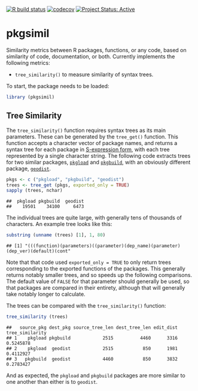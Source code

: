 <!-- badges: start -->

[![R build
status](https://github.com/ropensci-review-tools/pkgsimil/workflows/R-CMD-check/badge.svg)](https://github.com/ropensci-review-tools/pkgsimil/actions?query=workflow%3AR-CMD-check)
[![codecov](https://codecov.io/gh/ropensci-review-tools/pkgsimil/branch/main/graph/badge.svg)](https://app.codecov.io/gh/ropensci-review-tools/pkgsimil)
[![Project Status:
Active](https://www.repostatus.org/badges/latest/active.svg)](https://www.repostatus.org/#active)
<!-- badges: end -->

# pkgsimil

Similarity metrics between R packages, functions, or any code, based on
similarity of code, documentation, or both. Currently implements the
following metrics:

- `tree_similarity()` to measure similarity of syntax trees.

To start, the package needs to be loaded:

``` r
library (pkgsimil)
```

## Tree Similarity

The `tree_similarity()` function requires syntax trees as its main
parameters. These can be generated by the `tree_get()` function. This
function accepts a character vector of package names, and returns a
syntax tree for each package in [S-expression
form](https://en.wikipedia.org/wiki/S-expression), with each tree
represented by a single character string. The following code extracts
trees for two similar packages, [`pkgload`](https://pkgload.r-lib.org)
and [`pkgbuild`](https://pkgbuild.r-lib.org), with an obviously
different package, [`geodist`](https://hypertidy.github.io/geodist).

``` r
pkgs <- c ("pkgload", "pkgbuild", "geodist")
trees <- tree_get (pkgs, exported_only = TRUE)
sapply (trees, nchar)
```

    ##  pkgload pkgbuild  geodist 
    ##    19501    34100     6473

The individual trees are quite large, with generally tens of thousands
of characters. An example tree looks like this:

``` r
substring (unname (trees) [1], 1, 80)
```

    ## [1] "(((function)(parameters)((parameter)(dep_name)(parameter)(dep_ver)(default)(cont"

Note that that code used `exported_only = TRUE` to only return trees
corresponding to the exported functions of the packages. This generally
returns notably smaller trees, and so speeds up the following
comparisons. The default value of `FALSE` for that parameter should
generally be used, so that packages are compared in their entirety,
although that will generally take notably longer to calculate.

The trees can be compared with the `tree_similarity()` function:

``` r
tree_similarity (trees)
```

    ##   source_pkg dest_pkg source_tree_len dest_tree_len edit_dist tree_similarity
    ## 1    pkgload pkgbuild            2515          4460      3316       0.5245878
    ## 2    pkgload  geodist            2515           850      1981       0.4112927
    ## 3   pkgbuild  geodist            4460           850      3832       0.2783427

And as expected, the `pkgload` and `pkgbuild` packages are more similar
to one another than either is to `geodist`.
